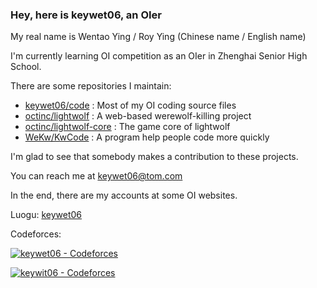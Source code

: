 ### Hey, here is keywet06, an OIer

My real name is Wentao Ying / Roy Ying (Chinese name / English name)

I'm currently learning OI competition as an OIer in Zhenghai Senior High School.

There are some repositories I maintain: 

- [keywet06/code](/keywet06/code) : Most of my OI coding source files
- [octinc/lightwolf](/octinc/lightwolf) : A web-based werewolf-killing project
- [octinc/lightwolf-core](/octinc/lightwolf-core) : The game core of lightwolf
- [WeKw/KwCode](/WeKw/KwCode) : A program help people code more quickly

I'm glad to see that somebody makes a contribution to these projects.

You can reach me at <keywet06@tom.com>

In the end, there are my accounts at some OI websites.

Luogu: [keywet06](https://www.luogu.com.cn/user/125917)

Codeforces:

[![keywet06 - Codeforces](https://tzcawa.top/ratingshow?user=keywet06)](https://codeforces.com/profile/keywet06)

[![keywit06 - Codeforces](https://tzcawa.top/ratingshow?user=keywit06)](https://codeforces.com/profile/keywit06)
